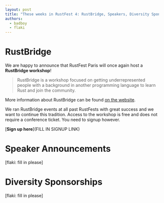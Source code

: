 ```yaml
---
layout: post
title: "These weeks in RustFest 4: RustBridge, Speakers, Diversity Sponsorships"
authors:
  - badboy
  - flaki
---
```


# RustBridge

We are happy to announce that RustFest Paris will once again host a **RustBridge workshop**!

> RustBridge is a workshop focused on getting underrepresented people with a background in another programming language to learn Rust and join the community.

More information about RustBridge can be found [on the website][rustbridge].

We ran RustBridge events at all past RustFests with great success and we want to continue this tradition.
Access to the workshop is free and does not require a conference ticket. You need to signup however.

[**Sign up here**](FILL IN SIGNUP LINK)

[rustbridge]: https://rustbridge.github.io/

# Speaker Announcements

[flaki: fill in please]

# Diversity Sponsorships

[flaki: fill in please]
